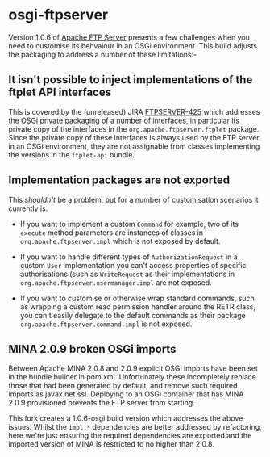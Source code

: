osgi-ftpserver
==============

Version 1.0.6 of [Apache FTP Server](http://mina.apache.org/ftpserver-project/) presents a few challenges when you need to customise its behvaiour in an OSGi environment. This build adjusts the packaging to address a number of these limitations:-

It isn't possible to inject implementations of the ftplet API interfaces
------------------------------------------------------------------------
This is covered by the (unreleased) JIRA [FTPSERVER-425](https://issues.apache.org/jira/browse/FTPSERVER-425) which addresses the OSGi private packaging of a number of interfaces, in particular its private copy of the interfaces in the `org.apache.ftpserver.ftplet`
package. Since the private copy of these interfaces is always used by the FTP server in an OSGi environment, they are not assignable from classes implementing the versions in the `ftplet-api` bundle.

Implementation packages are not exported
----------------------------------------
This *shouldn't* be a problem, but for a number of customisation scenarios it currently is. 

 * If you want to implement a custom `Command` for example, two of its `execute` method parameters are instances of classes in `org.apache.ftpserver.impl` which is not exposed by default.
 
 * If you want to handle different types of `AuthorizationRequest` in a custom `User` implementation you can't access properties of specific authorisations (such as `WriteRequest` as their implementations in `org.apache.ftpserver.usermanager.impl` are not exposed.
 
 * If you want to customise or otherwise wrap standard commands, such as wrapping a custom read permission handler around the RETR class, you can't easily delegate to the default commands as their package `org.apache.ftpserver.command.impl` is not exposed. 

MINA 2.0.9 broken OSGi imports
------------------------------
Between Apache MINA 2.0.8 and 2.0.9 explicit OSGi imports have been set in the bundle builder in pom.xml. Unfortunately these incompletely replace those that had been generated by default, and remove such required imports as javax.net.ssl. Deploying to an OSGi container that has MINA 2.0.9 provisioned prevents the FTP server from starting. 


This fork creates a 1.0.6-osgi build version which addresses the above issues. Whilst the `impl.*` dependencies are better addressed by refactoring, here we're just ensuring the required dependencies are exported and the imported version of MINA is restricted to no higher than 2.0.8.


 